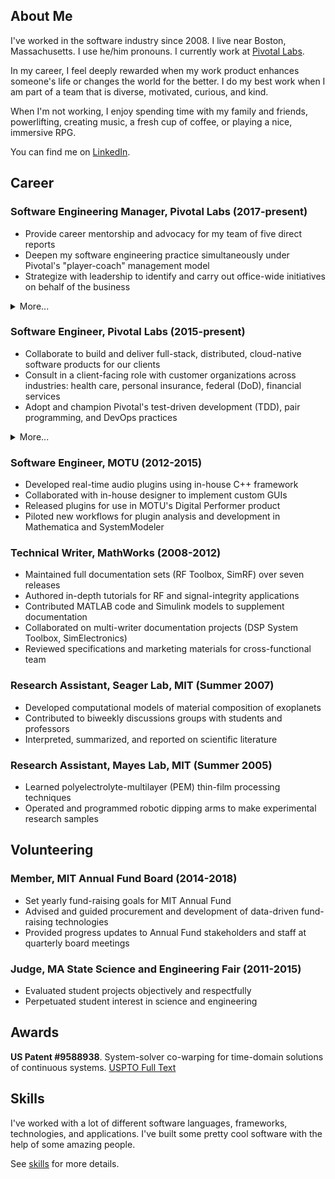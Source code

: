 ## About Me

I've worked in the software industry since 2008. I live near Boston, Massachusetts.
I use he/him pronouns. I currently work at [Pivotal Labs](https://pivotal.io/labs).

In my career, I feel deeply rewarded when my work product enhances someone's life or changes the world for the better. I do my best work when I am part of a team that is diverse, motivated, curious, and kind.

When I'm not working, I enjoy spending time with my family and friends, powerlifting, creating music, a fresh cup of coffee, or playing a nice, immersive RPG.

You can find me on [LinkedIn](https://www.linkedin.com/in/tyson-mcnulty-611146b/).

## Career

### **Software Engineering Manager**, Pivotal Labs (2017-present)

* Provide career mentorship and advocacy for my team of five direct reports
* Deepen my software engineering practice simultaneously under Pivotal's "player-coach" management model
* Strategize with leadership to identify and carry out office-wide initiatives on behalf of the business

<details><summary>More...</summary>
<hr>
<p>I took on the people manager role in an effort to make a stronger impact on the success of my office, and in doing so, I developed a new perspective on the operation of our business. A large part of people management at my level could be summarized as bridging our leadership's goals with the individual intentions and motivations of my reports. I have found that I'm able to produce such alignment best when I am able to practice candor, empathy, and trust on both sides of that bridge.</p>

<p>My time in this role has been split between 90% engineering and 10% people management. Maintaining my responsibilities as a contributor motivates me to a high degree, and I love that it keeps me attuned to the experiences of the majority of the office and to my reports.</p>
<hr>
</details>

### **Software Engineer**, Pivotal Labs (2015-present)

* Collaborate to build and deliver full-stack, distributed, cloud-native software products for our clients
* Consult in a client-facing role with customer organizations across industries: health care, personal insurance, federal (DoD), financial services
* Adopt and champion Pivotal's test-driven development (TDD), pair programming, and DevOps practices

<details><summary>More...</summary>
<hr>
<p>Becoming a software engineer at Pivotal Labs has been a profoundly transformative experience for me. At Labs, we espouse a very structured work methodology for its Labs teams: we aim to colocate 40 hours a week, pair program for 100% of our development time, and test-drive 100% of our code. Exceptions arose, but proved the rule--a deep understanding and commitment to Pivotal's engineering practices brought me and my teams product success time and time again.</p>

<p>Software engineering has been only one component of my role. We are consultants, first and foremost, driving constantly toward our client's definition of success. Most of my project teams have been split 50/50 between Pivots and clients, and we prioritize pairing with our client's team members while we are onboarding them to our methodologies. As I have matured in my role, my daily project activities have become nearly 100% client-facing.</p>
<hr>
</details>

### **Software Engineer**, MOTU (2012-2015)

* Developed real-time audio plugins using in-house C++ framework
* Collaborated with in-house designer to implement custom GUIs
* Released plugins for use in MOTU's Digital Performer product
* Piloted new workflows for plugin analysis and development in Mathematica and SystemModeler

### **Technical Writer**, MathWorks (2008-2012)
* Maintained full documentation sets (RF Toolbox, SimRF) over seven releases
* Authored in-depth tutorials for RF and signal-integrity applications
* Contributed MATLAB code and Simulink models to supplement documentation
* Collaborated on multi-writer documentation projects (DSP System Toolbox, SimElectronics)
* Reviewed specifications and marketing materials for cross-functional team

### **Research Assistant**, Seager Lab, MIT (Summer 2007)
* Developed computational models of material composition of exoplanets
* Contributed to biweekly discussions groups with students and professors
* Interpreted, summarized, and reported on scientific literature

### **Research Assistant**, Mayes Lab, MIT (Summer 2005)
* Learned polyelectrolyte-multilayer (PEM) thin-film processing techniques
* Operated and programmed robotic dipping arms to make experimental research samples

## Volunteering

### **Member**, MIT Annual Fund Board (2014-2018)

* Set yearly fund-raising goals for MIT Annual Fund
* Advised and guided procurement and development of data-driven fund-raising technologies
* Provided progress updates to Annual Fund stakeholders and staff at quarterly board meetings

### **Judge**, MA State Science and Engineering Fair (2011-2015)

* Evaluated student projects objectively and respectfully
* Perpetuated student interest in science and engineering

## Awards

**US Patent #9588938**. System-solver co-warping for time-domain solutions of continuous systems. [USPTO Full Text](http://patft.uspto.gov/netacgi/nph-Parser?Sect1=PTO1&Sect2=HITOFF&d=PALL&p=1&u=%2Fnetahtml%2FPTO%2Fsrchnum.htm&r=1&f=G&l=50&s1=9588938.PN.&OS=PN/9588938&RS=PN/9588938)

## Skills

I've worked with a lot of different software languages, frameworks, technologies, and applications. I've built some pretty cool software with the help of some amazing people.

See [skills](./skills.md) for more details.
